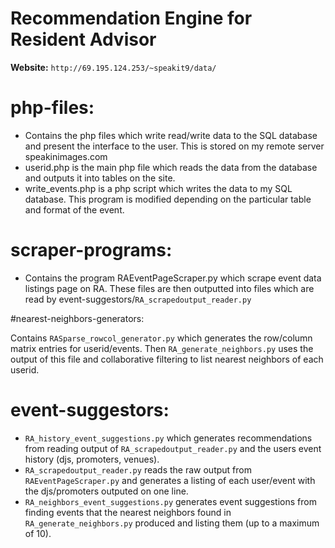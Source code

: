# Recommendation Engine for Resident Advisor 

**Website:** `http://69.195.124.253/~speakit9/data/`

# php-files:

- Contains the php files which write read/write data to the SQL database and present
the interface to the user. This is stored on my remote server speakinimages.com
- userid.php is the main php file which reads the data from the database and outputs it into tables on the site.
- write_events.php is a php script which writes the data to my SQL database. This program is modified depending on the particular
table and format of the event.


# scraper-programs:

- Contains the program RAEventPageScraper.py which scrape event data listings page on RA. These files are then outputted
into files which are read by event-suggestors/`RA_scrapedoutput_reader.py`

#nearest-neighbors-generators:

Contains `RASparse_rowcol_generator.py` which generates the row/column matrix entries for userid/events. Then `RA_generate_neighbors.py`
uses the output of this file and collaborative filtering to list nearest neighbors of each userid.

# event-suggestors:

- `RA_history_event_suggestions.py` which generates recommendations from reading output of `RA_scrapedoutput_reader.py` and the users
event history (djs, promoters, venues). 
- `RA_scrapedoutput_reader.py` reads the raw output from `RAEventPageScraper.py` and generates a listing of each user/event with the djs/promoters outputed
on one line.
- `RA_neighbors_event_suggestions.py` generates event suggestions from finding events that the nearest neighbors found in `RA_generate_neighbors.py` produced
and listing them (up to a maximum of 10).
